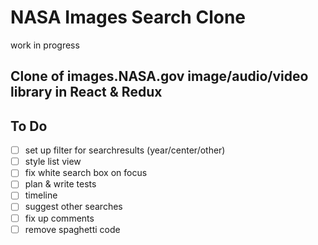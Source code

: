 # NASA Images Search Clone

work in progress

## Clone of images.NASA.gov image/audio/video library in React & Redux

## To Do

- [ ] set up filter for searchresults (year/center/other)
- [ ] style list view
- [ ] fix white search box on focus
- [ ] plan & write tests
- [ ] timeline
- [ ] suggest other searches
- [ ] fix up comments
- [ ] remove spaghetti code
